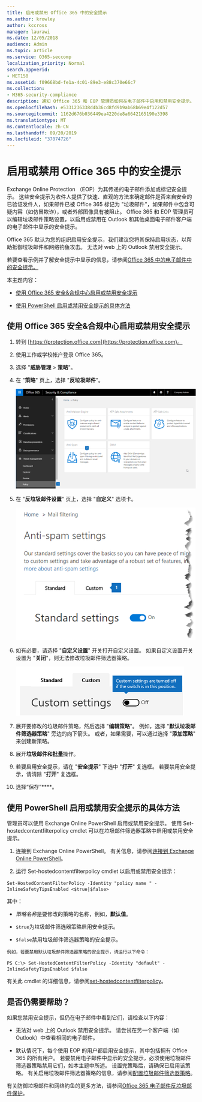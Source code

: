 ```yaml
---
title: 启用或禁用 Office 365 中的安全提示
ms.author: krowley
author: kccross
manager: laurawi
ms.date: 12/05/2018
audience: Admin
ms.topic: article
ms.service: O365-seccomp
localization_priority: Normal
search.appverid:
- MET150
ms.assetid: f09668bd-fe1a-4c01-89e3-e88c370e66c7
ms.collection:
- M365-security-compliance
description: 通知 Office 365 和 EOP 管理员如何在电子邮件中启用和禁用安全提示。
ms.openlocfilehash: e5331236338d4b36cd8fd9b9ab68b69e4f122d57
ms.sourcegitcommit: 1162d676b036449ea4220de8a6642165190e3398
ms.translationtype: MT
ms.contentlocale: zh-CN
ms.lasthandoff: 09/20/2019
ms.locfileid: "37074726"
---
```

# <a name="enable-or-disable-safety-tips-in-office-365"></a>启用或禁用 Office 365 中的安全提示

Exchange Online Protection （EOP）为其传递的电子邮件添加或标记安全提示。 这些安全提示为收件人提供了快速、直观的方法来确定邮件是否来自安全的已验证发件人，如果邮件已被 Office 365 标记为 "垃圾邮件"，如果邮件中包含可疑内容（如仿冒欺诈），或者外部图像具有被阻止。 Office 365 和 EOP 管理员可以编辑垃圾邮件策略设置，以启用或禁用在 Outlook 和其他桌面电子邮件客户端的电子邮件中显示的安全提示。 
  
Office 365 默认为您的组织启用安全提示，我们建议您将其保持启用状态，以帮助抵御垃圾邮件和网络钓鱼攻击。 无法对 web 上的 Outlook 禁用安全提示。
  
若要查看示例并了解安全提示中显示的信息，请参阅[Office 365 中的电子邮件中的安全提示。](safety-tips-in-office-365.md)
  
本主题内容：
  
- [使用 Office 365 安全&amp;合规中心启用或禁用安全提示](enable-or-disable-safety-tips.md#SandCCsafetytip)
    
- [使用 PowerShell 启用或禁用安全提示的具体方法](enable-or-disable-safety-tips.md#pshellsafetytip)
    
## <a name="to-enable-or-disable-safety-tips-by-using-the-office-365-security-amp-compliance-center"></a>使用 Office 365 安全&amp;合规中心启用或禁用安全提示
<a name="SandCCsafetytip"> </a>

1. 转到 [https://protection.office.com](https://protection.office.com)。
    
2. 使用工作或学校帐户登录 Office 365。
    
3. 选择 "**威胁管理** \> **策略**"。 
    
4. 在 "**策略**" 页上，选择 "**反垃圾邮件**"。
    
    ![此屏幕截图显示如何获取安全&amp;合规性中心中的 "反垃圾邮件设置" 页。](../media/b8eb2ee3-2eb1-4ea2-b138-f6d7fb2e23de.png)
  
5. 在 "**反垃圾邮件设置**" 页上，选择 "**自定义**" 选项卡。 
    
    ![此屏幕截图显示 "安全&amp;合规中心" 的 "反垃圾邮件设置" 页上的 "自定义" 选项卡的位置。](../media/1d688d23-e6f3-4de5-84a7-e8ce31786193.png)
  
6. 如有必要，请选择 "**自定义设置**" 开关打开自定义设置。 如果自定义设置开关设置为 "**关闭**"，则无法修改垃圾邮件筛选器策略。
    
    ![此屏幕截图显示自定义反垃圾邮件筛选器策略设置处于关闭状态。](../media/94f900ad-b556-4a31-a3ac-acfcd72e71b8.png)
  
7. 展开要修改的垃圾邮件策略，然后选择 "**编辑策略**"。 例如，选择 "**默认垃圾邮件筛选器策略**" 旁边的向下箭头。 或者，如果需要，可以通过选择 "**添加策略**" 来创建新策略。
    
8. 展开**垃圾邮件和批量**操作。 
    
9. 若要启用安全提示，请在 "**安全提示**" 下选中 "**打开**" 复选框。 若要禁用安全提示，请清除 "**打开**" 复选框。 
    
10. 选择“保存”****。
    
## <a name="to-enable-or-disable-safety-tips-by-using-powershell"></a>使用 PowerShell 启用或禁用安全提示的具体方法
<a name="pshellsafetytip"> </a>

管理员可以使用 Exchange Online PowerShell 启用或禁用安全提示。 使用 Set-hostedcontentfilterpolicy cmdlet 可以在垃圾邮件筛选器策略中启用或禁用安全提示。
  
1. 连接到 Exchange Online PowerShell。 有关信息，请参阅[连接到 Exchange Online PowerShell](http://go.microsoft.com/fwlink/p/?LinkId=396554)。
    
2. 运行 Set-hostedcontentfilterpolicy cmdlet 以启用或禁用安全提示：
    
  ```
  Set-HostedContentFilterPolicy -Identity "policy name " -InlineSafetyTipsEnabled <$true|$false>
  ```

其中：
    
  -  *策略名称*是要修改的策略的名称，例如，**默认值**。
    
  -  `$true`为垃圾邮件筛选器策略启用安全提示。 
    
  -  `$false`禁用垃圾邮件筛选器策略的安全提示。 
    
    例如，若要禁用默认垃圾邮件筛选器策略的安全提示，请运行以下命令：
    
  ```
  PS C:\> Set-HostedContentFilterPolicy -Identity "default" -InlineSafetyTipsEnabled $false
  ```

有关此 cmdlet 的详细信息，请参阅[set-hostedcontentfilterpolicy](https://technet.microsoft.com/library/jj200781.aspx)。
    
## <a name="still-need-help"></a>是否仍需要帮助？
<a name="pshellsafetytip"> </a>

如果您禁用安全提示，但仍在电子邮件中看到它们，请检查以下内容：
  
- 无法对 web 上的 Outlook 禁用安全提示。 请尝试在另一个客户端（如 Outlook）中查看相同的电子邮件。
    
- 默认情况下，每个使用 EOP 的用户都启用安全提示，其中包括拥有 Office 365 的所有用户。 若要禁用电子邮件中显示的安全提示，必须使用垃圾邮件筛选器策略禁用它们，如本主题中所述。 设置完策略后，请确保已启用该策略。 有关启用垃圾邮件筛选器策略的信息，请参阅[配置垃圾邮件筛选器策略](https://technet.microsoft.com/library/jj200684.aspx)。
    
有关防御垃圾邮件和网络钓鱼的更多方法，请参阅[Office 365 电子邮件反垃圾邮件保护](anti-spam-protection.md)。
  

